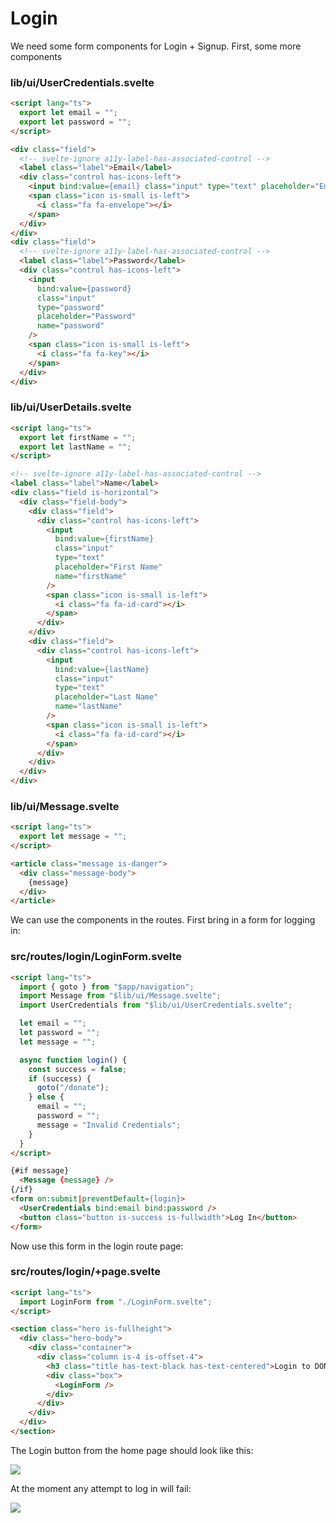 # Login

We need some form components for Login + Signup. First, some more components

### lib/ui/UserCredentials.svelte

~~~html
<script lang="ts">
  export let email = "";
  export let password = "";
</script>

<div class="field">
  <!-- svelte-ignore a11y-label-has-associated-control -->
  <label class="label">Email</label>
  <div class="control has-icons-left">
    <input bind:value={email} class="input" type="text" placeholder="Email" name="email" />
    <span class="icon is-small is-left">
      <i class="fa fa-envelope"></i>
    </span>
  </div>
</div>
<div class="field">
  <!-- svelte-ignore a11y-label-has-associated-control -->
  <label class="label">Password</label>
  <div class="control has-icons-left">
    <input
      bind:value={password}
      class="input"
      type="password"
      placeholder="Password"
      name="password"
    />
    <span class="icon is-small is-left">
      <i class="fa fa-key"></i>
    </span>
  </div>
</div>
~~~

### lib/ui/UserDetails.svelte

~~~html
<script lang="ts">
  export let firstName = "";
  export let lastName = "";
</script>

<!-- svelte-ignore a11y-label-has-associated-control -->
<label class="label">Name</label>
<div class="field is-horizontal">
  <div class="field-body">
    <div class="field">
      <div class="control has-icons-left">
        <input
          bind:value={firstName}
          class="input"
          type="text"
          placeholder="First Name"
          name="firstName"
        />
        <span class="icon is-small is-left">
          <i class="fa fa-id-card"></i>
        </span>
      </div>
    </div>
    <div class="field">
      <div class="control has-icons-left">
        <input
          bind:value={lastName}
          class="input"
          type="text"
          placeholder="Last Name"
          name="lastName"
        />
        <span class="icon is-small is-left">
          <i class="fa fa-id-card"></i>
        </span>
      </div>
    </div>
  </div>
</div>

~~~

### lib/ui/Message.svelte

~~~html
<script lang="ts">
  export let message = "";
</script>

<article class="message is-danger">
  <div class="message-body">
    {message}
  </div>
</article>
~~~

We can use the components in the routes. First bring in a form for logging in:

### src/routes/login/LoginForm.svelte

~~~html
<script lang="ts">
  import { goto } from "$app/navigation";
  import Message from "$lib/ui/Message.svelte";
  import UserCredentials from "$lib/ui/UserCredentials.svelte";

  let email = "";
  let password = "";
  let message = "";

  async function login() {
    const success = false;
    if (success) {
      goto("/donate");
    } else {
      email = "";
      password = "";
      message = "Invalid Credentials";
    }
  }
</script>

{#if message}
  <Message {message} />
{/if}
<form on:submit|preventDefault={login}>
  <UserCredentials bind:email bind:password />
  <button class="button is-success is-fullwidth">Log In</button>
</form>
~~~

Now use this form in the login route page:

### src/routes/login/+page.svelte

~~~html
<script lang="ts">
  import LoginForm from "./LoginForm.svelte";
</script>

<section class="hero is-fullheight">
  <div class="hero-body">
    <div class="container">
      <div class="column is-4 is-offset-4">
        <h3 class="title has-text-black has-text-centered">Login to DONATION</h3>
        <div class="box">
          <LoginForm />
        </div>
      </div>
    </div>
  </div>
</section>
~~~

The Login button from the home page should look like this:

![](img/40.png)

At the moment any attempt to log in will fail:

![](img/41.png)
